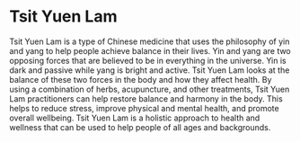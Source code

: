 # Tsit Yuen Lam

Tsit Yuen Lam is a type of Chinese medicine that uses the philosophy of yin and yang to help people achieve balance in their lives. Yin and yang are two opposing forces that are believed to be in everything in the universe. Yin is dark and passive while yang is bright and active. Tsit Yuen Lam looks at the balance of these two forces in the body and how they affect health. By using a combination of herbs, acupuncture, and other treatments, Tsit Yuen Lam practitioners can help restore balance and harmony in the body. This helps to reduce stress, improve physical and mental health, and promote overall wellbeing. Tsit Yuen Lam is a holistic approach to health and wellness that can be used to help people of all ages and backgrounds.
